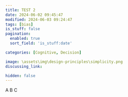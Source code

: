 ```yaml
---
title: TEST 2
date: 2024-06-02 09:45:47
modified: 2024-06-03 09:24:47
tags: [bias]
is_stuff: false
pagination: 
  enabled: true
  sort_field: 'is_stuff:date'

categories: [Cognitive, Decision]

image: \assets\img\design-principles\simplicity.png
discussing_link:

hidden: false
---
```


A B C
